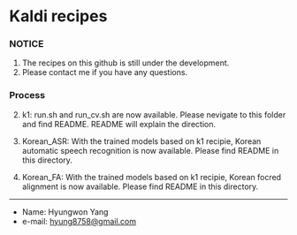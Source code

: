 # Kaldi recipes


### NOTICE
1. The recipes on this github is still under the development.
2. Please contact me if you have any questions.

### Process
2. k1: run.sh and run_cv.sh are now available. Please nevigate to this folder and find README. README will explain the direction.

3. Korean_ASR: With the trained models based on k1 recipie, Korean automatic speech recognition is now available. Please find README in this directory.

4. Korean_FA: With the trained models based on k1 recipie, Korean focred alignment is now available. Please find README in this directory.


-----
- Name: Hyungwon Yang
- e-mail: hyung8758@gmail.com
